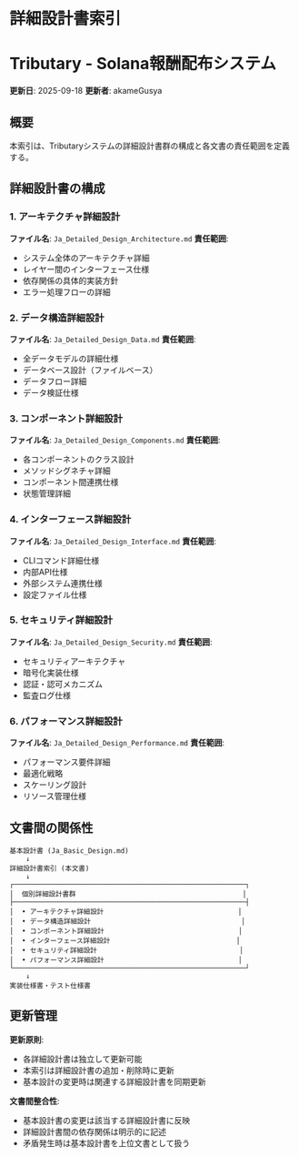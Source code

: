 # 詳細設計書索引
# Tributary - Solana報酬配布システム

**更新日**: 2025-09-18
**更新者**: akameGusya

## 概要
本索引は、Tributaryシステムの詳細設計書群の構成と各文書の責任範囲を定義する。

## 詳細設計書の構成

### 1. アーキテクチャ詳細設計
**ファイル名**: `Ja_Detailed_Design_Architecture.md`
**責任範囲**:
- システム全体のアーキテクチャ詳細
- レイヤー間のインターフェース仕様
- 依存関係の具体的実装方針
- エラー処理フローの詳細

### 2. データ構造詳細設計
**ファイル名**: `Ja_Detailed_Design_Data.md`
**責任範囲**:
- 全データモデルの詳細仕様
- データベース設計（ファイルベース）
- データフロー詳細
- データ検証仕様

### 3. コンポーネント詳細設計
**ファイル名**: `Ja_Detailed_Design_Components.md`
**責任範囲**:
- 各コンポーネントのクラス設計
- メソッドシグネチャ詳細
- コンポーネント間連携仕様
- 状態管理詳細

### 4. インターフェース詳細設計
**ファイル名**: `Ja_Detailed_Design_Interface.md`
**責任範囲**:
- CLIコマンド詳細仕様
- 内部API仕様
- 外部システム連携仕様
- 設定ファイル仕様

### 5. セキュリティ詳細設計
**ファイル名**: `Ja_Detailed_Design_Security.md`
**責任範囲**:
- セキュリティアーキテクチャ
- 暗号化実装仕様
- 認証・認可メカニズム
- 監査ログ仕様

### 6. パフォーマンス詳細設計
**ファイル名**: `Ja_Detailed_Design_Performance.md`
**責任範囲**:
- パフォーマンス要件詳細
- 最適化戦略
- スケーリング設計
- リソース管理仕様

## 文書間の関係性

```
基本設計書 (Ja_Basic_Design.md)
    ↓
詳細設計書索引 (本文書)
    ↓
┌─────────────────────────────────────────────────────────┐
│  個別詳細設計書群                                         │
├─────────────────────────────────────────────────────────┤
│  • アーキテクチャ詳細設計                                 │
│  • データ構造詳細設計                                     │
│  • コンポーネント詳細設計                                 │
│  • インターフェース詳細設計                               │
│  • セキュリティ詳細設計                                   │
│  • パフォーマンス詳細設計                                 │
└─────────────────────────────────────────────────────────┘
    ↓
実装仕様書・テスト仕様書
```

## 更新管理

**更新原則**:
- 各詳細設計書は独立して更新可能
- 本索引は詳細設計書の追加・削除時に更新
- 基本設計の変更時は関連する詳細設計書を同期更新

**文書間整合性**:
- 基本設計書の変更は該当する詳細設計書に反映
- 詳細設計書間の依存関係は明示的に記述
- 矛盾発生時は基本設計書を上位文書として扱う